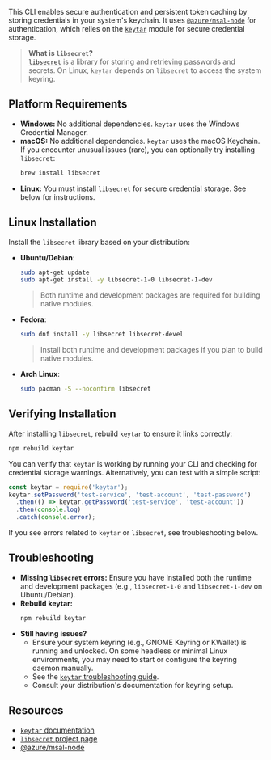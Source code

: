 This CLI enables secure authentication and persistent token caching by storing credentials in your system's keychain. It uses [`@azure/msal-node`](https://github.com/AzureAD/microsoft-authentication-library-for-js/tree/dev/lib/msal-node) for authentication, which relies on the [`keytar`](https://github.com/atom/node-keytar) module for secure credential storage.

> **What is `libsecret`?**  
> [`libsecret`](https://wiki.gnome.org/Projects/Libsecret) is a library for storing and retrieving passwords and secrets. On Linux, `keytar` depends on `libsecret` to access the system keyring.

## Platform Requirements

- **Windows:** No additional dependencies. `keytar` uses the Windows Credential Manager.
- **macOS:** No additional dependencies. `keytar` uses the macOS Keychain. If you encounter unusual issues (rare), you can optionally try installing `libsecret`:
  ```bash
  brew install libsecret
  ```
- **Linux:** You must install `libsecret` for secure credential storage. See below for instructions.

## Linux Installation
Install the `libsecret` library based on your distribution:

- **Ubuntu/Debian**:
  ```bash
  sudo apt-get update
  sudo apt-get install -y libsecret-1-0 libsecret-1-dev
  ```
  > Both runtime and development packages are required for building native modules.
- **Fedora**:
  ```bash
  sudo dnf install -y libsecret libsecret-devel
  ```
  > Install both runtime and development packages if you plan to build native modules.
- **Arch Linux**:
  ```bash
  sudo pacman -S --noconfirm libsecret
  ```

## Verifying Installation
After installing `libsecret`, rebuild `keytar` to ensure it links correctly:

```bash
npm rebuild keytar
```

You can verify that `keytar` is working by running your CLI and checking for credential storage warnings. Alternatively, you can test with a simple script:

```js
const keytar = require('keytar');
keytar.setPassword('test-service', 'test-account', 'test-password')
  .then(() => keytar.getPassword('test-service', 'test-account'))
  .then(console.log)
  .catch(console.error);
```
If you see errors related to `keytar` or `libsecret`, see troubleshooting below.

## Troubleshooting
- **Missing `libsecret` errors:** Ensure you have installed both the runtime and development packages (e.g., `libsecret-1-0` and `libsecret-1-dev` on Ubuntu/Debian).
- **Rebuild keytar:**
  ```bash
  npm rebuild keytar
  ```
- **Still having issues?**
  - Ensure your system keyring (e.g., GNOME Keyring or KWallet) is running and unlocked. On some headless or minimal Linux environments, you may need to start or configure the keyring daemon manually.
  - See the [`keytar` troubleshooting guide](https://github.com/atom/node-keytar#troubleshooting).
  - Consult your distribution's documentation for keyring setup.

## Resources
- [`keytar` documentation](https://github.com/atom/node-keytar)
- [`libsecret` project page](https://wiki.gnome.org/Projects/Libsecret)
- [@azure/msal-node](https://github.com/AzureAD/microsoft-authentication-library-for-js/tree/dev/lib/msal-node)